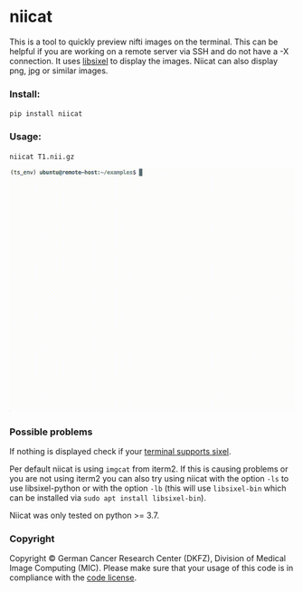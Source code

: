 # niicat

This is a tool to quickly preview nifti images on the terminal. 
This can be helpful if you are working on a remote server via SSH and do not have
a -X connection. It uses [libsixel](https://github.com/saitoha/libsixel) to display the images.
Niicat can also display png, jpg or similar images.


### Install:

```
pip install niicat
```


### Usage:

```
niicat T1.nii.gz
```

![](niicat/resources/example.gif)


### Possible problems

If nothing is displayed check if your [terminal supports sixel](https://github.com/saitoha/libsixel#terminal-requirements).

Per default niicat is using `imgcat` from iterm2. If this is causing problems or you are not using iterm2 you can also try using niicat with the option `-ls` to use libsixel-python or with the option `-lb` (this will use `libsixel-bin` which can be installed via `sudo apt install libsixel-bin`).

Niicat was only tested on python >= 3.7.


### Copyright

Copyright © German Cancer Research Center (DKFZ), Division of Medical Image Computing (MIC).
Please make sure that your usage of this code is in compliance with the [code license](LICENSE).

